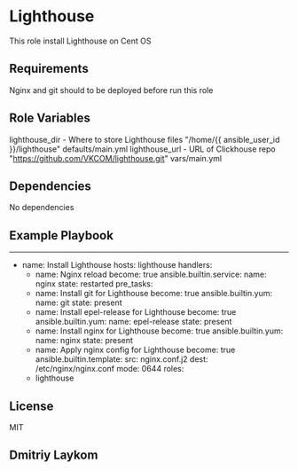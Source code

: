 Lighthouse
=========

This role install Lighthouse on Cent OS

Requirements
------------

Nginx and git should to be deployed before run this role

Role Variables
--------------

lighthouse_dir - Where to store Lighthouse files "/home/{{ ansible_user_id }}/lighthouse" defaults/main.yml
lighthouse_url - URL of Clickhouse repo "https://github.com/VKCOM/lighthouse.git" vars/main.yml

Dependencies
------------

No dependencies

Example Playbook
----------------

---
- name: Install Lighthouse
  hosts: lighthouse
  handlers:
    - name: Nginx reload
      become: true
      ansible.builtin.service:
        name: nginx
        state: restarted
  pre_tasks:
    - name: Install git for Lighthouse
      become: true
      ansible.builtin.yum:
        name: git
        state: present
    - name: Install epel-release for Lighthouse
      become: true
      ansible.builtin.yum:
        name: epel-release
        state: present
    - name: Install nginx for Lighthouse
      become: true
      ansible.builtin.yum:
        name: nginx
        state: present
    - name: Apply nginx config for Lighthouse
      become: true
      ansible.builtin.template:
        src: nginx.conf.j2
        dest: /etc/nginx/nginx.conf
        mode: 0644
  roles:
    - lighthouse

License
-------

MIT

Dmitriy Laykom
------------------
